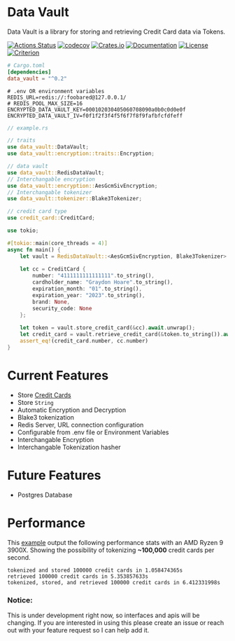 # Data Vault


Data Vault is a library for storing and retrieving Credit Card data via Tokens.

[![Actions Status](https://github.com/chmoder/data_vault/workflows/Rust/badge.svg)](https://github.com/chmoder/data_vault/actions)
[![codecov](https://codecov.io/gh/chmoder/data_vault/branch/master/graph/badge.svg)](https://codecov.io/gh/chmoder/data_vault)
[![Crates.io](https://img.shields.io/crates/v/data_vault)](https://crates.io/crates/data_vault)
[![Documentation](https://docs.rs/data_vault/badge.svg)](https://docs.rs/data_vault)
[![License](https://img.shields.io/crates/l/data_vault.svg)](https://img.shields.io/crates/l/data_vault.svg)
[![Criterion](https://img.shields.io/criterion/chmoder/data_vault.svg)](https://criterion.dev/)


```toml
# Cargo.toml
[dependencies]
data_vault = "^0.2"
```

```dotenv
# .env OR environment variables
REDIS_URL=redis://:foobared@127.0.0.1/
# REDIS_POOL_MAX_SIZE=16
ENCRYPTED_DATA_VAULT_KEY=000102030405060708090a0b0c0d0e0f
ENCRYPTED_DATA_VAULT_IV=f0f1f2f3f4f5f6f7f8f9fafbfcfdfeff
```

```rust
// example.rs

// traits
use data_vault::DataVault;
use data_vault::encryption::traits::Encryption;

// data vault
use data_vault::RedisDataVault;
// Interchangable encryption
use data_vault::encryption::AesGcmSivEncryption;
// Interchangable tokenizer
use data_vault::tokenizer::Blake3Tokenizer;

// credit card type
use credit_card::CreditCard;

use tokio;

#[tokio::main(core_threads = 4)]
async fn main() {
    let vault = RedisDataVault::<AesGcmSivEncryption, Blake3Tokenizer>::new().unwrap();
    
    let cc = CreditCard {
        number: "4111111111111111".to_string(),
        cardholder_name: "Graydon Hoare".to_string(),
        expiration_month: "01".to_string(),
        expiration_year: "2023".to_string(),
        brand: None,
        security_code: None
    };
    
    let token = vault.store_credit_card(&cc).await.unwrap();
    let credit_card = vault.retrieve_credit_card(&token.to_string()).await.unwrap();
    assert_eq!(credit_card.number, cc.number)
}
```

# Current Features
- Store [Credit Cards](https://github.com/chmoder/credit_card)
- Store `String`
- Automatic Encryption and Decryption
- Blake3 tokenization
- Redis Server, URL connection configuration
- Configurable from .env file or Environment Variables
- Interchangable Encryption
- Interchangable Tokenization hasher

# Future Features
- Postgres Database

# Performance
This [example](https://github.com/chmoder/data_vault/blob/master/examples/benchmark.rs) output the following performance stats with an AMD Ryzen 9 3900X.
Showing the possibility of tokenizing **~100,000** credit cards per second.
```
tokenized and stored 100000 credit cards in 1.058474365s
retrieved 100000 credit cards in 5.353857633s
tokenized, stored, and retrieved 100000 credit cards in 6.412331998s
```

### Notice:
This is under development right now, so interfaces
and apis will be changing.  If you are interested
in using this please create an issue or reach out
with your feature request so I can help add it.
